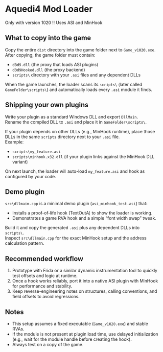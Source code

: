 # Aquedi4 Mod Loader

Only with version 1020 !!
Uses ASI and MinHook

## What to copy into the game

Copy the entire `dist` directory into the game folder next to `Game_v1020.exe`.  
After copying, the game folder must contain:
- `d3d9.dll` (the proxy that loads ASI plugins)
- `d3d9Hooked.dll` (the proxy backend)
- `scripts\` directory with your `.asi` files and any dependent DLLs

When the game launches, the loader scans its `scripts\` (later called `GameFolder\scripts\`) and automatically loads every `.asi` module it finds.

## Shipping your own plugins

Write your plugin as a standard Windows DLL and export `DllMain`.  
Rename the compiled DLL to `.asi` and place it in `GameFolder\scripts\`.

If your plugin depends on other DLLs (e.g., MinHook runtime), place those DLLs in the same `scripts` directory next to your `.asi` file.  
Example:
- `scripts\my_feature.asi`
- `scripts\minhook.x32.dll` (if your plugin links against the MinHook DLL variant)

On next launch, the loader will auto-load `my_feature.asi` and hook as configured by your code.

## Demo plugin

`src\dllmain.cpp` is a minimal demo plugin (`asi_minhook_test.asi`) that:
- Installs a proof-of-life hook (TextOutA) to show the loader is working.
- Demonstrates a game RVA hook and a simple “font width swap” tweak.

Build it and copy the generated `.asi` plus any dependent DLLs into `scripts\`.  
Inspect `src\dllmain.cpp` for the exact MinHook setup and the address calculation pattern.

## Recommended workflow

1. Prototype with Frida or a similar dynamic instrumentation tool to quickly test offsets and logic at runtime.
2. Once a hook works reliably, port it into a native ASI plugin with MinHook for performance and stability.
3. Keep reverse-engineering notes on structures, calling conventions, and field offsets to avoid regressions.

## Notes

- This setup assumes a fixed executable (`Game_v1020.exe`) and stable RVAs.
- If the module is not present at plugin load time, use delayed initialization (e.g., wait for the module handle before creating the hook).
- Always test on a copy of the game.
